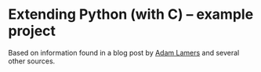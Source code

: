 # Extending Python (with C) – example project

Based on information found in a blog post by [Adam Lamers](http://adamlamers.com/post/NUBSPFQJ50J1) and several other sources.

